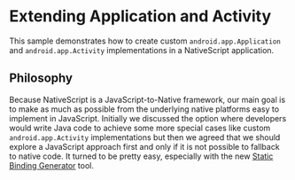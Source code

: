 # Extending Application and Activity
This sample demonstrates how to create custom `android.app.Application` and `android.app.Activity` implementations in a NativeScript application.

## Philosophy
Because NativeScript is a JavaScript-to-Native framework, our main goal is to make as much as possible from the underlying native platforms easy to implement in JavaScript. Initially we discussed the option where developers would write Java code to achieve some more special cases like custom `android.app.Activity` implementations but then we agreed that we should explore a JavaScript approach first and only if it is not possible to fallback to native code. It turned to be pretty easy, especially with the new [Static Binding Generator](https://www.nativescript.org/blog/details/static-binding-generator---what-is-it-good-for) tool.   